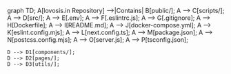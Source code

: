 graph TD;
    A[lovosis.in Repository] -->|Contains| B[public/];
    A --> C[scripts/];
    A --> D[src/];
    A --> E[.env];
    A --> F[.eslintrc.js];
    A --> G[.gitignore];
    A --> H[Dockerfile];
    A --> I[README.md];
    A --> J[docker-compose.yml];
    A --> K[eslint.config.mjs];
    A --> L[next.config.ts];
    A --> M[package.json];
    A --> N[postcss.config.mjs];
    A --> O[server.js];
    A --> P[tsconfig.json];
    
    D --> D1[components/];
    D --> D2[pages/];
    D --> D3[utils/];
